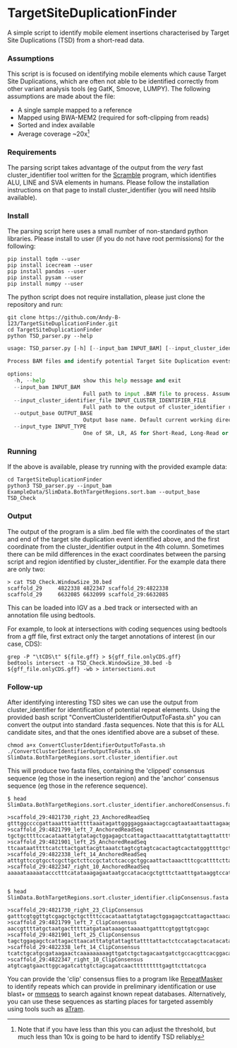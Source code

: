 # TargetSiteDuplicationFinder
A simple script to identify mobile element insertions characterised by Target Site Duplications (TSD) from a short-read data.

### Assumptions
This script is is focused on identifying mobile elements which cause Target Site Duplications, which are often not able to be identified correctly from other variant analysis tools (eg GatK, Smoove, LUMPY).
The following assumptions are made about the file:
 * A single sample mapped to a reference
 * Mapped using BWA-MEM2 (required for soft-clipping from reads)
 * Sorted and index available
 * Average coverage ~20x[^1]
[^1]: Note that if you have less than this you can adjust the threshold, but much less than 10x is going to be hard to identify TSD reliably
### Requirements 
The parsing script takes advantage of the output from the _very_ fast cluster_identifier tool written for the [Scramble](https://github.com/GeneDx/scramble) program, which identifies ALU, LINE and SVA elements in humans. Please follow the installation instructions on that page to install cluster_identifier (you will need htslib available).

### Install 
The parsing script here uses a small number of non-standard python libraries. Please install to user (if you do not have root permissions) for the following:
```
pip install tqdm --user
pip install icecream --user
pip install pandas --user
pip install pysam --user
pip install numpy --user
```

The python script does not require installation, please just clone the repository and run:
```
git clone https://github.com/Andy-B-123/TargetSiteDuplicationFinder.git
cd TargetSiteDuplicationFinder
python TSD_parser.py --help
```

```python
usage: TSD_parser.py [-h] [--input_bam INPUT_BAM] [--input_cluster_identifier_file INPUT_CLUSTER_IDENTIFIER_FILE] [--output_base OUTPUT_BASE] [--input_type INPUT_TYPE]

Process BAM files and identify potential Target Site Duplication events.

options:
  -h, --help            show this help message and exit
  --input_bam INPUT_BAM
                        Full path to input .BAM file to process. Assumed sorted and indexed.
  --input_cluster_identifier_file INPUT_CLUSTER_IDENTIFIER_FILE
                        Full path to the output of cluster_identifier run on your .BAM file. ASSUMES YOU HAVE RUN IT ON THE SAME BAM FILE AS PROVIDED ABOVE
  --output_base OUTPUT_BASE
                        Output base name. Default current working directory and "TSD_parse_out"
  --input_type INPUT_TYPE
                        One of SR, LR, AS for Short-Read, Long-Read or Assembly for the type of bam to process.

```

### Running  
If the above is available, please try running with the provided example data:
```
cd TargetSiteDuplicationFinder
python3 TSD_parser.py --input_bam ExampleData/SlimData.BothTargetRegions.sort.bam --output_base TSD_Check
```

### Output  
The output of the program is a slim .bed file with the coordinates of the start and end of the target site duplication event identified above, and the first coordinate from the cluster_identifier output in the 4th column. Sometimes there can be mild differences in the exact coordinates between the parsing script and region identified by cluster_identifier.
For the example data there are only two:
```
> cat TSD_Check.WindowSize_30.bed
scaffold_29     4822338 4822347 scaffold_29:4822338
scaffold_29     6632085 6632099 scaffold_29:6632085
```

This can be loaded into IGV as a .bed track or intersected with an annotation file using bedtools. 

For example, to look at intersections with coding sequences using bedtools from a gff file, first extract only the target annotations of interest (in our case, CDS):
```
grep -P "\tCDS\t" ${file.gff} > ${gff_file.onlyCDS.gff}
bedtools intersect -a TSD_Check.WindowSize_30.bed -b ${gff_file.onlyCDS.gff} -wb > intersections.out
```

### Follow-up

After identifying interesting TSD sites we can use the output from cluster_identifier for identification of potential repeat elements. Using the provided bash script "ConvertClusterIdentifierOutputToFasta.sh" you can convert the output into standard .fasta sequences. Note that this is for ALL candidate sites, and that the ones identified above are a subset of these. 

```
chmod a+x ConvertClusterIdentifierOutputToFasta.sh
./ConvertClusterIdentifierOutputToFasta.sh SlimData.BothTargetRegions.sort.cluster_identifier.out
```

This will produce two fasta files, containing the 'clipped' consensus sequence (eg those in the inesertion region) and the 'anchor' consensus sequence (eg those in the reference sequence).
```
$ head SlimData.BothTargetRegions.sort.cluster_identifier.anchoredConsensus.fasta

>scaffold_29:4821730_right_23_AnchoredReadSeq
gtttggccccgattaaatttaatttttaaatagattggggaggaaactagccagtaataattaattagaagttctgcagcttgtgaggtaaccgttttatgctaatgactttttatgataataaagctaaaatt
>scaffold_29:4821799_left_7_AnchoredReadSeq
tgctgcttttccacataattatgtatagctggagagctcattagacttaacatttatgtattagttattttattactctccatagctacatacatataaaacattgtaactcctagctgaatgtacaaatatac
>scaffold_29:4821901_left_25_AnchoredReadSeq
ttcaataatttttcatcttactgattacgttaaatctagtcgtagtcacactagtcactatgggttttgctaaaagtgcagttaaacatttctttaaatacttactgcagttcattccctgcagatcacttgtggtt
>scaffold_29:4822338_left_14_AnchoredReadSeq
atttgttccgtgcctcgcttgctcttccgctatctcaccgctggcaattactaaactttcgcattttcttaaatattgctctccgatgactgcaggactatctgcaattggaacaataataatacaaagccaagaga
>scaffold_29:4822347_right_10_AnchoredReadSeq
aaaaataaaaataccctttcatataaagagaataatgccatacacgctgtttctaatttgataaggtccatagctcccgtcgtagtcacacgttacaactgggttgccgaggaaatttgttcc


$ head SlimData.BothTargetRegions.sort.cluster_identifier.clipConsensus.fasta

>scaffold_29:4821730_right_23_ClipConsensus
gatttcgtggttgtcgagctgctgcttttccacataattatgtatagctggagagctcattagacttaacatttatgtattagttattttattactctccatagctacctac
>scaffold_29:4821799_left_7_ClipConsensus
aaccgttttatgctaatgactttttatgataataaagctaaaattgatttcgtggttgtcgagc
>scaffold_29:4821901_left_25_ClipConsensus
tagctggagagctcattagacttaacatttatgtattagttattttattactctccatagctacatacatataaaacattgtaactactagctgaatgtacaaatatactttgtaca
>scaffold_29:4822338_left_14_ClipConsensus
tcatctgcatgcgataagaactcaaaaaaaaagttgatctgctagacaatgatctgccacgttcacggacac
>scaffold_29:4822347_right_10_ClipConsensus
atgtcagtgaacttggcagatcattgtctagcagatcaactttttttttgagttcttatcgca
```

You can provide the 'clip' consensus flies to a program like [RepeatMasker](https://github.com/rmhubley/RepeatMasker) to identify repeats which can provide in preliminary identification or use blast+ or [mmseqs](https://github.com/soedinglab/MMseqs2) to search against known repeat databases. Alternatively, you can use these sequences as starting places for targeted assembly using tools such as [aTram](https://github.com/juliema/aTRAM).


